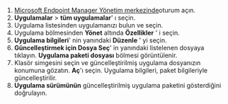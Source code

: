 
1. [Microsoft Endpoint Manager Yönetim merkezinde](https://go.microsoft.com/fwlink/?linkid=2109431)oturum açın.
2. **Uygulamalar** > **tüm uygulamalar**' ı seçin.
3. Uygulama listesinden uygulamanızı bulun ve seçin.  
4. Uygulama bölmesinden **Yönet** altında **Özellikler** ' i seçin.
5. **Uygulama bilgileri**' nin yanındaki **Düzenle** ' yi seçin.  
6. **Güncelleştirmek için Dosya Seç**' in yanındaki listelenen dosyaya tıklayın. **Uygulama paketi dosyası** bölmesi görüntülenir.
7. Klasör simgesini seçin ve güncelleştirilmiş uygulama dosyanızın konumuna gözatın. **Aç**'ı seçin. Uygulama bilgileri, paket bilgileriyle güncelleştirilir.  
8. **Uygulama sürümünün** güncelleştirilmiş uygulama paketini gösterdiğini doğrulayın.